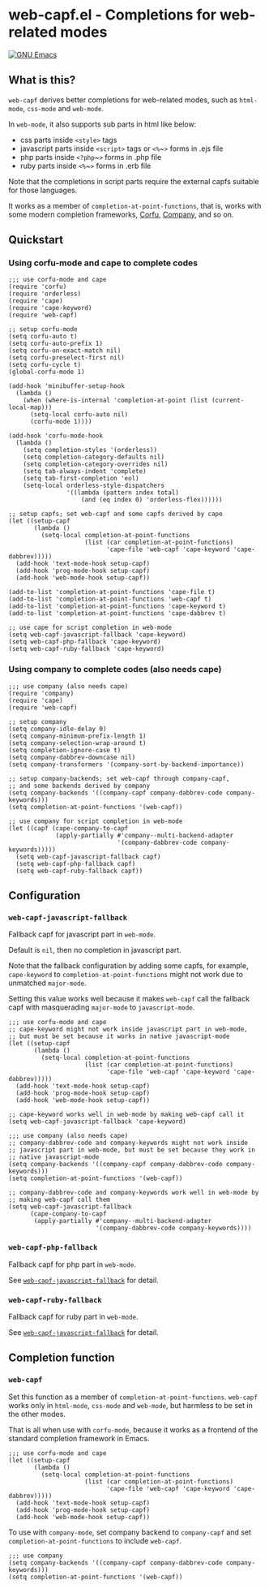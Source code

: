 # web-capf.el - Completions for web-related modes

[![GNU Emacs](https://img.shields.io/static/v1?logo=gnuemacs&logoColor=fafafa&label=Made%20for&message=GNU%20Emacs&color=7F5AB6&style=flat)](https://www.gnu.org/software/emacs/)

## What is this?

`web-capf` derives better completions for web-related modes, such as
`html-mode`, `css-mode` and `web-mode`.

In `web-mode`, it also supports sub parts in html like below:

* css parts inside `<style>` tags
* javascript parts inside `<script>` tags or `<%`~`>` forms in .ejs file
* php parts inside `<?php`~`>` forms in .php file
* ruby parts inside `<%`~`>` forms in .erb file

Note that the completions in script parts require the external capfs
suitable for those languages.

It works as a member of `completion-at-point-functions`,
that is, works with some modern completion frameworks,
[Corfu](https://github.com/minad/corfu),
[Company](https://github.com/company-mode/company-mode), and so on.

## Quickstart

### Using corfu-mode and cape to complete codes

```Emacs Lisp
;;; use corfu-mode and cape
(require 'corfu)
(require 'orderless)
(require 'cape)
(require 'cape-keyword)
(require 'web-capf)

;; setup corfu-mode
(setq corfu-auto t)
(setq corfu-auto-prefix 1)
(setq corfu-on-exact-match nil)
(setq corfu-preselect-first nil)
(setq corfu-cycle t)
(global-corfu-mode 1)

(add-hook 'minibuffer-setup-hook
  (lambda ()
    (when (where-is-internal 'completion-at-point (list (current-local-map)))
      (setq-local corfu-auto nil)
      (corfu-mode 1))))

(add-hook 'corfu-mode-hook
  (lambda ()
    (setq completion-styles '(orderless))
    (setq completion-category-defaults nil)
    (setq completion-category-overrides nil)
    (setq tab-always-indent 'complete)
    (setq tab-first-completion 'eol)
    (setq-local orderless-style-dispatchers
                '((lambda (pattern index total)
                    (and (eq index 0) 'orderless-flex))))))

;; setup capfs; set web-capf and some capfs derived by cape
(let ((setup-capf
       (lambda ()
         (setq-local completion-at-point-functions
                     (list (car completion-at-point-functions)
                           'cape-file 'web-capf 'cape-keyword 'cape-dabbrev)))))
  (add-hook 'text-mode-hook setup-capf)
  (add-hook 'prog-mode-hook setup-capf)
  (add-hook 'web-mode-hook setup-capf))

(add-to-list 'completion-at-point-functions 'cape-file t)
(add-to-list 'completion-at-point-functions 'web-capf t)
(add-to-list 'completion-at-point-functions 'cape-keyword t)
(add-to-list 'completion-at-point-functions 'cape-dabbrev t)

;; use cape for script completion in web-mode
(setq web-capf-javascript-fallback 'cape-keyword)
(setq web-capf-php-fallback 'cape-keyword)
(setq web-capf-ruby-fallback 'cape-keyword)
```

### Using company to complete codes (also needs cape)

```Emacs Lisp
;;; use company (also needs cape)
(require 'company)
(require 'cape)
(require 'web-capf)

;; setup company
(setq company-idle-delay 0)
(setq company-minimum-prefix-length 1)
(setq company-selection-wrap-around t)
(setq completion-ignore-case t)
(setq company-dabbrev-downcase nil)
(setq company-transformers '(company-sort-by-backend-importance))

;; setup company-backends; set web-capf through company-capf,
;; and some backends derived by company
(setq company-backends '((company-capf company-dabbrev-code company-keywords)))
(setq completion-at-point-functions '(web-capf))

;; use company for script completion in web-mode
(let ((capf (cape-company-to-capf
             (apply-partially #'company--multi-backend-adapter
                              '(company-dabbrev-code company-keywords)))))
  (setq web-capf-javascript-fallback capf)
  (setq web-capf-php-fallback capf)
  (setq web-capf-ruby-fallback capf))
```

## Configuration

### `web-capf-javascript-fallback`

Fallback capf for javascript part in `web-mode`.

Default is `nil`, then no completion in javascript part.

Note that the fallback configuration by adding some capfs, for example,
`cape-keyword` to `completion-at-point-functions` might not work due
to unmatched `major-mode`.

Setting this value works well because it makes `web-capf` call the
fallback capf with masquerading `major-mode` to `javascript-mode`.

```Emacs Lisp
;;; use corfu-mode and cape
;; cape-keyword might not work inside javascript part in web-mode,
;; but must be set because it works in native javascript-mode
(let ((setup-capf
       (lambda ()
         (setq-local completion-at-point-functions
                     (list (car completion-at-point-functions)
                           'cape-file 'web-capf 'cape-keyword 'cape-dabbrev)))))
  (add-hook 'text-mode-hook setup-capf)
  (add-hook 'prog-mode-hook setup-capf)
  (add-hook 'web-mode-hook setup-capf))

;; cape-keyword works well in web-mode by making web-capf call it
(setq web-capf-javascript-fallback 'cape-keyword)
```

```Emacs Lisp
;;; use company (also needs cape)
;; company-dabbrev-code and company-keywords might not work inside
;; javascript part in web-mode, but must be set because they work in
;; native javascript-mode
(setq company-backends '((company-capf company-dabbrev-code company-keywords)))
(setq completion-at-point-functions '(web-capf))

;; company-dabbrev-code and company-keywords work well in web-mode by
;; making web-capf call them
(setq web-capf-javascript-fallback
      (cape-company-to-capf
       (apply-partially #'company--multi-backend-adapter
                        '(company-dabbrev-code company-keywords))))
```

### `web-capf-php-fallback`

Fallback capf for php part in `web-mode`.

See [`web-capf-javascript-fallback`](#web-capf-javascript-fallback)
for detail.

### `web-capf-ruby-fallback`

Fallback capf for ruby part in `web-mode`.

See [`web-capf-javascript-fallback`](#web-capf-javascript-fallback)
for detail.

## Completion function

### `web-capf`

Set this function as a member of `completion-at-point-functions`.
`web-capf` works only in `html-mode`, `css-mode` and `web-mode`, but
harmless to be set in the other modes.

That is all when use with `corfu-mode`, because it works as a frontend
of the standard completion framework in Emacs.

```Emacs Lisp
;;; use corfu-mode and cape
(let ((setup-capf
       (lambda ()
         (setq-local completion-at-point-functions
                     (list (car completion-at-point-functions)
                           'cape-file 'web-capf 'cape-keyword 'cape-dabbrev)))))
  (add-hook 'text-mode-hook setup-capf)
  (add-hook 'prog-mode-hook setup-capf)
  (add-hook 'web-mode-hook setup-capf))
```

To use with `company-mode`, set company backend to `company-capf` and
set `completion-at-point-functions` to include `web-capf`.

```Emacs Lisp
;;; use company
(setq company-backends '((company-capf company-dabbrev-code company-keywords)))
(setq completion-at-point-functions '(web-capf))
```
